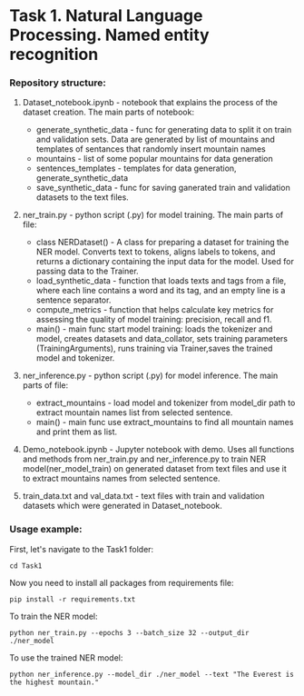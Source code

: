 # Task 1. Natural Language Processing. Named entity recognition

### Repository structure:
1) Dataset_notebook.ipynb - notebook that explains the process of the dataset creation. The main parts of notebook:
   - generate_synthetic_data - func for generating data to split it on train and validation sets. Data are generated by list of mountains and templates of sentances that randomly insert mountain names
   - mountains - list of some popular mountains for data generation
   - sentences_templates - templates for data generation, generate_synthetic_data 
   - save_synthetic_data - func for saving ganerated train and validation datasets to the text files. 

2) ner_train.py - python script (.py) for model training. The main parts of file:
   - class NERDataset() - A class for preparing a dataset for training the NER model.
    Converts text to tokens, aligns labels to tokens, and returns a dictionary containing the input data for the model. Used for passing data to the Trainer.
   - load_synthetic_data - function that loads texts and tags from a file, where each line contains a word and its tag, and an empty line is a sentence separator.
   - compute_metrics - function that helps calculate key metrics for assessing the quality of model training: precision, recall and f1.
   - main() - main func start model training: loads the tokenizer and model, creates datasets and data_collator, sets training parameters (TrainingArguments), runs training via Trainer,saves the trained model and tokenizer.

3) ner_inference.py - python script (.py) for model inference. The main parts of file:
   - extract_mountains - load model and tokenizer from model_dir path to extract mountain names list from selected sentence. 
   - main() - main func use extract_mountains to find all mountain names and print them as list.

4)  Demo_notebook.ipynb - Jupyter notebook with demo. Uses all functions and methods from ner_train.py and ner_inference.py to train NER model(ner_model_train) on generated dataset from text files and use it to extract mountains names from selected sentence.

5) train_data.txt and val_data.txt - text files with train and validation datasets which were generated in Dataset_notebook.



### Usage example:
First, let's navigate to the Task1 folder:
```
cd Task1
```

Now you need to install all packages from requirements file:
```
pip install -r requirements.txt
```

To train the NER model:
```
python ner_train.py --epochs 3 --batch_size 32 --output_dir ./ner_model  
```

To use the trained NER model:
```
python ner_inference.py --model_dir ./ner_model --text "The Everest is the highest mountain."
```